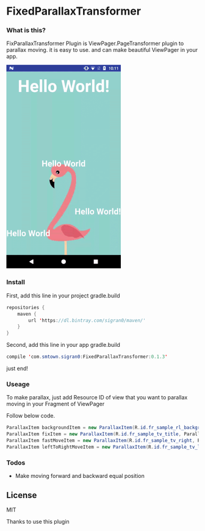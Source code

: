 # FixedParallaxTransformer

### What is this?
FixParallaxTransformer Plugin is ViewPager.PageTransformer plugin to parallax moving.
it is easy to use. and can make beautiful ViewPager in your app.

![Alt Text](https://github.com/sigran0/FixedParallaxViewPagerTransformer/blob/master/sample.gif)


### Install
First, add this line in your project gradle.build
```java
repositories {
    maven {
        url 'https://dl.bintray.com/sigran0/maven/'
    }
}
```
Second, add this line in your app gradle.build
```java
compile 'com.smtown.sigran0:FixedParallaxTransformer:0.1.3'
```

just end!

### Useage
To make parallax, just add Resource ID of view that you want to parallax moving in your Fragment of ViewPager

Follow below code.

```java
ParallaxItem backgroundItem = new ParallaxItem(R.id.fr_sample_rl_background);
ParallaxItem fixItem = new ParallaxItem(R.id.fr_sample_tv_title, ParallaxItem.SPEED.FIXED);
ParallaxItem fastMoveItem = new ParallaxItem(R.id.fr_sample_tv_right, ParallaxItem.SPEED.SLOWER);
ParallaxItem leftToRightMoveItem = new ParallaxItem(R.id.fr_sample_tv_left, ParallaxItem.SPEED.FASTEST, ParallaxItem.DIRECTION.REVERSE);
```

### Todos
 - Make moving forward and backward equal position

License
----

MIT


Thanks to use this plugin
